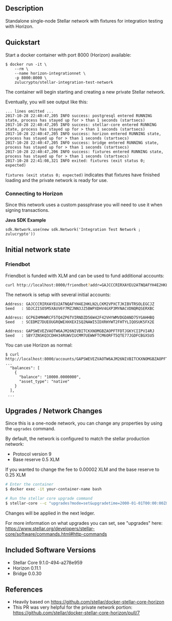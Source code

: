 ## Description

Standalone single-node Stellar network with fixtures for integration testing with
Horizon.

## Quickstart

Start a docker container with port 8000 (Horizon) available:

```$bash
$ docker run -it \
    --rm \
    --name horizon-integrationnet \
    -p 8000:8000 \
    zulucrypto/stellar-integration-test-network
```

The container will begin starting and creating a new private Stellar network.

Eventually, you will see output like this:

```$bash
... lines omitted ... 
2017-10-28 22:40:47,205 INFO success: postgresql entered RUNNING state, process has stayed up for > than 1 seconds (startsecs)
2017-10-28 22:40:47,205 INFO success: stellar-core entered RUNNING state, process has stayed up for > than 1 seconds (startsecs)
2017-10-28 22:40:47,205 INFO success: horizon entered RUNNING state, process has stayed up for > than 1 seconds (startsecs)
2017-10-28 22:40:47,205 INFO success: bridge entered RUNNING state, process has stayed up for > than 1 seconds (startsecs)
2017-10-28 22:40:47,206 INFO success: fixtures entered RUNNING state, process has stayed up for > than 1 seconds (startsecs)
2017-10-28 22:41:08,321 INFO exited: fixtures (exit status 0; expected)
```

`fixtures (exit status 0; expected)` indicates that fixtures have finished loading
and the private network is ready for use.

### Connecting to Horizon

Since this network uses a custom passphrase you will need to use it when signing transactions.

**Java SDK Example**
```
sdk.Network.use(new sdk.Network('Integration Test Network ; zulucrypto'))
```

## Initial network state

### Friendbot

Friendbot is funded with XLM and can be used to fund additional accounts:

```bash
curl http://localhost:8000/friendbot?addr=GAJCCCRIRXAYEU2ATNQAFYH4E2HKLN2LCKM2VPXCTJKIBVTRSOLEGCJZ
```

The network is setup with several initial accounts:

```text
Address: GAJCCCRIRXAYEU2ATNQAFYH4E2HKLN2LCKM2VPXCTJKIBVTRSOLEGCJZ
Seed   : SDJCZISO5M5XAUV6Y7MZJNN3JZ5BWPXDHV4GXP3MYNACVDNQRQSERXBC

Address: GCP6IHMHWRCF5TQ4ZP6TVIRNDZD56W42F42VHYWMVDGDAND75YGAHHBQ
Seed   : SCEDMZ7DUEOUGRQWEXHXEXISQ2NAWI5IDXRHYWT2FHTYLIQOSUK5FX2E

Address: GAPSWEVEZVAOTW6AJM26NIVBITCKXNOMGBZAOPFTFDTJGKYCIIPVI4RJ
Seed   : SBY7ZNSKQ3CDHH34RUWVIUCMM7UEWWFTCM6ORFT5QTE77JGDFCBGXSU5
```

You can use Horizon as normal:

```text
$ curl http://localhost:8000/accounts/GAPSWEVEZVAOTW6AJM26NIVBITCKXNOMGBZAOPFTFDTJGKYCIIPVI4RJ
...
  "balances": [
    {
      "balance": "10000.0000000",
      "asset_type": "native"
    }
  ],
 ...
```

## Upgrades / Network Changes

Since this is a one-node network, you can change any properties by using the `upgrades` command.

By default, the network is configured to match the stellar production network:
 * Protocol version 9
 * Base reserve 0.5 XLM
 
If you wanted to change the fee to 0.00002 XLM and the base reserve to 0.25 XLM

```bash
# Enter the container
$ docker exec -it your-container-name bash

# Run the stellar core upgrade command
$ stellar-core --c "upgrades?mode=set&upgradetime=2000-01-01T00:00:00Z&basereserve=2500000&basefee=200"
```

Changes will be applied in the next ledger.

For more information on what upgrades you can set, see "upgrades" here: https://www.stellar.org/developers/stellar-core/software/commands.html#http-commands

## Included Software Versions

 * Stellar Core 9.1.0-494-a278e959
 * Horizon 0.11.1
 * Bridge 0.0.30

## References

* Heavily based on https://github.com/stellar/docker-stellar-core-horizon
* This PR was very helpful for the private network portion: https://github.com/stellar/docker-stellar-core-horizon/pull/7
